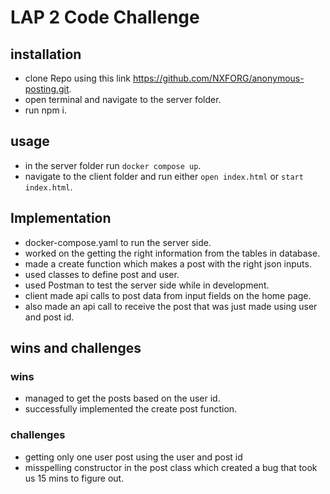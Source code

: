 # LAP 2 Code Challenge

## installation
- clone Repo using this link https://github.com/NXFORG/anonymous-posting.git.
- open terminal and navigate to the server folder.
- run npm i.

## usage
- in the server folder run `docker compose up`.
- navigate to the client folder and run either `open index.html` or `start index.html`.

## Implementation
- docker-compose.yaml to run the server side.
- worked on the getting the right information from the tables in database.
- made a create function which makes a post with the right json inputs.
- used classes to define post and user.
- used Postman to test the server side while in development.
- client made api calls to post data from input fields on the home page.
- also made an api call to receive the post that was just made using user and post id.

## wins and challenges

### wins
- managed to get the posts based on the user id.
- successfully implemented the create post function.

### challenges
- getting only one user post using the user and post id
- misspelling constructor in the post class which created a bug that took us 15 mins to figure out.